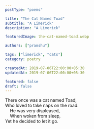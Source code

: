 ```yaml
---
postType: "poems"

title: "The Cat Named Toad"
subtitle: "A Limerick"
description: "A Limerick"

featuredImage: the-cat-named-toad.webp

authors: ["pranshu"]

tags: ["limerick", "cats"]
category: poetry

createdAt: 2019-07-06T22:00:00+05:30
updatedAt: 2019-07-06T22:00:00+05:30

featured: false
draft: false
---
```


There once was a cat named Toad,  
Who loved to take naps on the road.  
&nbsp;&nbsp;&nbsp;&nbsp;He was very displeased,  
&nbsp;&nbsp;&nbsp;&nbsp;When woken from sleep,  
Yet he decided to let it go.
